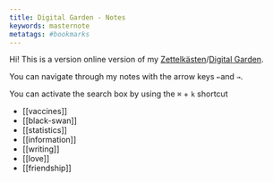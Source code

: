 ```yaml
---
title: Digital Garden - Notes
keywords: masternote
metatags: #bookmarks
---
```


Hi! This is a version online version of my [Zettelkästen](https://zettelkasten.de/introduction/)/[Digital Garden](https://github.com/MaggieAppleton/digital-gardeners).

You can navigate through my notes with the arrow keys `←`and `→`.

 You can activate the search box by using the `⌘` + `k` shortcut


- [[vaccines]]
- [[black-swan]]
- [[statistics]]
- [[information]]
- [[writing]]
- [[love]]
- [[friendship]]
